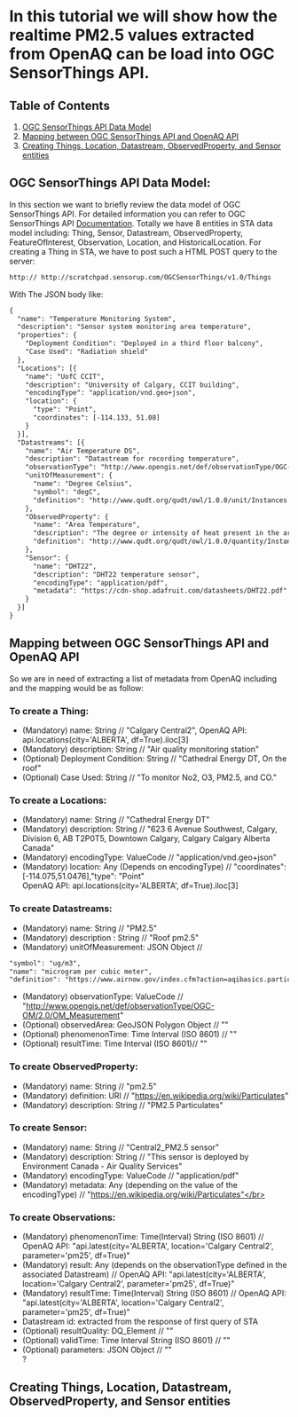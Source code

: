 # In this tutorial we will show how the realtime PM2.5 values extracted from OpenAQ can be load into OGC SensorThings API. 
## Table of Contents
1. [OGC SensorThings API Data Model](#ogc-sensorthings-api-data-model)
2. [Mapping between OGC SensorThings API and OpenAQ API](#mapping-between-ogc-sensorthings-api-and-openaq-api)
3. [Creating Things, Location, Datastream, ObservedProperty, and Sensor entities](#creating-things-location-datastream,-observedProperty,-and-sensor-entities)

## OGC SensorThings API Data Model:
In this section we want to briefly review the data model of OGC SensorThings API. For detailed information you can refer to OGC SensorThings API [Documentation](https://developers.sensorup.com/docs/#introduction). Totally we have 8 entities in STA data model including: Thing, Sensor, Datastream, ObservedProperty, FeatureOfInterest, Observation, Location, and HistoricalLocation. For creating a Thing in STA, we have to post such a HTML POST query to the server: 
```HTML
http:// http://scratchpad.sensorup.com/OGCSensorThings/v1.0/Things 
```
With The JSON body like: 
```HTML
{
  "name": "Temperature Monitoring System",
  "description": "Sensor system monitoring area temperature",
  "properties": {
    "Deployment Condition": "Deployed in a third floor balcony",
    "Case Used": "Radiation shield"
  },
  "Locations": [{
    "name": "UofC CCIT",
    "description": "University of Calgary, CCIT building",
    "encodingType": "application/vnd.geo+json",
    "location": {
      "type": "Point",
      "coordinates": [-114.133, 51.08]
    }
  }],
  "Datastreams": [{
    "name": "Air Temperature DS",
    "description": "Datastream for recording temperature",
    "observationType": "http://www.opengis.net/def/observationType/OGC-OM/2.0/OM_Measurement",
    "unitOfMeasurement": {
      "name": "Degree Celsius",
      "symbol": "degC",
      "definition": "http://www.qudt.org/qudt/owl/1.0.0/unit/Instances.html#DegreeCelsius"
    },
    "ObservedProperty": {
      "name": "Area Temperature",
      "description": "The degree or intensity of heat present in the area",
      "definition": "http://www.qudt.org/qudt/owl/1.0.0/quantity/Instances.html#AreaTemperature"
    },
    "Sensor": {
      "name": "DHT22",
      "description": "DHT22 temperature sensor",
      "encodingType": "application/pdf",
      "metadata": "https://cdn-shop.adafruit.com/datasheets/DHT22.pdf"
    }
  }]
}
```
## Mapping between OGC SensorThings API and OpenAQ API
So we are in need of extracting a list of metadata from OpenAQ including and the mapping would be as follow: 
### To create a Thing:
* (Mandatory) name: String // "Calgary Central2", OpenAQ API: api.locations(city='ALBERTA', df=True).iloc[3] 
* (Mandatory) description: String // "Air quality monitoring station"  
* (Optional) Deployment Condition: String // "Cathedral Energy DT, On the roof" 
* (Optional) Case Used: String // "To monitor No2, O3, PM2.5, and CO."</br> 
### To create a Locations:
* (Mandatory) name: String // "Cathedral Energy DT"
* (Mandatory) description: String // "623 6 Avenue Southwest, Calgary, Division 6, AB T2P0T5, Downtown Calgary, Calgary Calgary Alberta Canada" 
* (Mandatory) encodingType: ValueCode // "application/vnd.geo+json"
* (Mandatory) location: Any (Depends on encodingType) // "coordinates": [-114.075,51.0476],"type": "Point"</br> OpenAQ API: api.locations(city='ALBERTA', df=True).iloc[3] 
### To create Datastreams:  
* (Mandatory) name:	String // "PM2.5"
* (Mandatory) description	:	String // "Roof pm2.5"
* (Mandatory) unitOfMeasurement:	JSON Object // 
```HTML
"symbol": "ug/m3",
"name": "microgram per cubic meter",
"definition": "https://www.airnow.gov/index.cfm?action=aqibasics.particle"
```
* (Mandatory) observationType:	ValueCode // "http://www.opengis.net/def/observationType/OGC-OM/2.0/OM_Measurement"
* (Optional) observedArea: GeoJSON Polygon Object // ""
* (Optional) phenomenonTime: Time Interval (ISO 8601) // ""
* (Optional) resultTime: Time Interval (ISO 8601)// ""</br>
### To create ObservedProperty: 
* (Mandatory) name: String // "pm2.5"
* (Mandatory) definition:	URI // "https://en.wikipedia.org/wiki/Particulates"
* (Mandatory) description: String // "PM2.5 Particulates"</br> 
### To create Sensor: 
* (Mandatory) name:	String // "Central2_PM2.5 sensor" 
* (Mandatory) description:	String // "This sensor is deployed by Environment Canada - Air Quality Services"
* (Mandatory) encodingType:	ValueCode // "application/pdf" 
* (Mandatory) metadata: Any (depending on the value of the encodingType) // "https://en.wikipedia.org/wiki/Particulates"</br>
### To create Observations: 
* (Mandatory) phenomenonTime:	Time(Interval) String (ISO 8601) // OpenAQ API: "api.latest(city='ALBERTA', location='Calgary Central2', parameter='pm25', df=True)" 
* (Mandatory) result: Any (depends on the observationType defined in the associated Datastream) // OpenAQ API: "api.latest(city='ALBERTA', location='Calgary Central2', parameter='pm25', df=True)" 
* (Mandatory) resultTime:	Time(Interval) String (ISO 8601) // OpenAQ API: "api.latest(city='ALBERTA', location='Calgary Central2', parameter='pm25', df=True)"
* Datastream id: extracted from the response of first query of STA
* (Optional) resultQuality: DQ_Element // ""
* (Optional) validTime:	Time Interval String (ISO 8601) // ""
* (Optional) parameters: JSON Object // "" </br>?
## Creating Things, Location, Datastream, ObservedProperty, and Sensor entities

